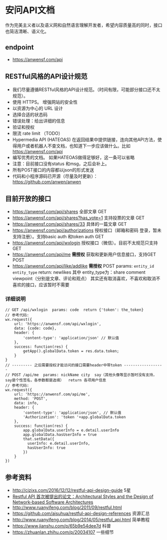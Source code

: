 安问API文档
========


作为完美主义者以及语义网和自然语言理解开发者，希望内容质量高的同时，接口也简洁清晰、语义化。

## endpoint
- <https://anwensf.com/api>

## RESTful风格的API设计规范
- 我们尽量遵循RESTful风格的API设计规范。（时间有限，可能部分接口还不太规范）。
- 使用 HTTPS。 增强网站的安全性
- 以资源为中心的 URL 设计
- 选择合适的状态码
- 错误处理：给出详细的信息
- 验证和授权
- 限流 rate limit （TODO）
-  Hypermedia API (HATEOAS)  在返回结果中提供链接，连向其他API方法，使得用户或者机器人不查文档，也知道下一步应该做什么。比如 <https://anwensf.com/api>
- 编写优秀的文档。 如果HATEOAS做得足够好，这一条可以省略
- 注意：目前接口没有status 和msg，之后会补上。
- 所有POST接口的内容都以json的形式发送
- 代码和小程序源码已开源（尽量及时更新）：<https://github.com/anwen/anwen>

## 目前开放的接口
- <https://anwensf.com/api/shares> 全部文章 GET
- <https://anwensf.com/api/shares?has_vote=1> 支持投票的文章 GET
- <https://anwensf.com/api/shares/33> 具体的一篇文章 GET
- <https://anwensf.com/api/authorizations>  授权接口（邮箱和密码 登录，暂未支持注册）。支持basic auth 和token auth GET
- <https://anwensf.com/api/wxlogin>  授权接口（微信）。目前不太规范只支持 GET
- <https://anwensf.com/api/me>  **需授权**  获取和更新用户信息接口，支持GET  POST
- <https://anwensf.com/api/like/addlike>  **需授权**  POST params: `entity_id entity_type` return: newlikes   其中 entity_type为：share comment viewpoint（分别是文章、评论和观点） 其实还有取消喜欢，不喜欢和取消不喜欢的接口，应该暂时不需要

### 详细说明

    // GET /api/wxlogin  params: code  return {'token': the_token}
    // 参考代码:
    wx.request({
        url: 'https://anwensf.com/api/wxlogin',
        data: {code: code},
        header: {
            'content-type': 'application/json' // 默认值
        },
        success: function(res) {
            getApp().globalData.token = res.data.token;
        }
    }
    // --------- 之后需要授权才能访问的接口需要header中带token ------------------
    // POST /api/me  params: nickName city  say（其他头像等显示暂时没有支持，say是个性签名，各参数都是选填）  return 各项用户信息
    // 参考代码:
    wx.request({
        url: 'https://anwensf.com/api/me',
        method: 'POST',
        data: info,
        header: {
            'content-type': 'application/json', // 默认值
            'Authorization': 'token '+app.globalData.token
        },
        success: function(res) {
            app.globalData.userInfo = e.detail.userInfo
            app.globalData.hasUserInfo = true
            that.setData({
              userInfo: e.detail.userInfo,
              hasUserInfo: true
            })
        }
    })


## 参考资料
- <http://cizixs.com/2016/12/12/restful-api-design-guide>  5星
- [Restful API 首次被提出的论文：Architectural Styles and the Design of Network-based Software Architectures](http://www.ics.uci.edu/~fielding/pubs/dissertation/top.htm)
- <http://www.ruanyifeng.com/blog/2011/09/restful.html>
- <https://github.com/aisuhua/restful-api-design-references> 资源汇总
- <http://www.ruanyifeng.com/blog/2014/05/restful_api.html> 简单教程
- <https://www.jianshu.com/p/65b9e54dee7d>  科普
- <https://zhuanlan.zhihu.com/p/20034107> 一些细节
